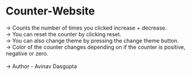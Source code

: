 # Counter-Website
-> Counts the number of times you clicked increase + decrease.<br>
-> You can reset the counter by clicking reset.<br>
-> You can also change theme by pressing the change theme button.<br>
-> Color of the counter changes depending on if the counter is positive, negative or zero. <br>
<br>
-> Author - Avinav Dasgupta
